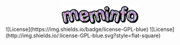 <div align="center"><img src="https://github.com/siruidops/meminfo_c/raw/main/.tmp/text.gif"/></div>
![License](https://img.shields.io/badge/license-GPL-blue) ![License](http://img.shields.io/:license-GPL-blue.svg?style=flat-square)


